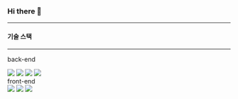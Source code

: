 ### Hi there 👋
---

#### 기술 스택
---
back-end
<div>
<img src="https://img.shields.io/static/v1?label=Java&message=open-jdk-8&color=ffffff&logo=java"/>
<img src="https://img.shields.io/static/v1?label=Spring%20Boot&message=2.5.12&color=ffffff&logo=springBoot&logoColor=white"/>
<img src="https://img.shields.io/badge/JPA-59666C?style=flat&logo=Hibernate&logoColor=white"/>
<img src="https://img.shields.io/badge/MySQL-8.0.28-4479A1?style=flat&logo=MySQL&logoColor=white"/>
</div>
front-end
<div>
<img src="https://img.shields.io/badge/HTML5-E34F26?style=flat&logo=HTML5&logoColor=white"/>
<img src="https://img.shields.io/badge/CSS3-1572B6?style=flat&logo=CSS3&logoColor=white"/>
<img src="https://img.shields.io/badge/JavaScript-ES6-F7DF1E?style=flat&logo=JavaScript&logoColor=white">
</div>
